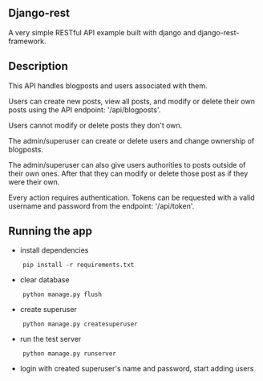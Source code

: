 Django-rest
-----------
A very simple RESTful API example built with django and django-rest-framework.

Description
-----------
This API handles blogposts and users associated with them. 

Users can create new posts, view all posts, and modify or delete their own posts using the API endpoint: '/api/blogposts'.

Users cannot modify or delete posts they don't own.

The admin/superuser can create or delete users and change ownership of blogposts.

The admin/superuser can also give users authorities to posts outside of their own ones. After that they can modify or delete those post as if they were their own.

Every action requires authentication. Tokens can be requested with a valid username and password from the endpoint: '/api/token'.

Running the app
-------------------
 * install dependencies
```
    pip install -r requirements.txt
```
 * clear database
```
    python manage.py flush
```
 * create superuser
```
    python manage.py createsuperuser
```

 * run the test server
```
    python manage.py runserver
```
 * login with created superuser's name and password, start adding users
